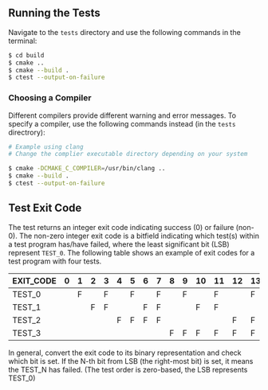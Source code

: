 ## Running the Tests
Navigate to the `tests` directory and use the following commands in the terminal:
```bash
$ cd build
$ cmake ..
$ cmake --build .
$ ctest --output-on-failure
```
### Choosing a Compiler
Different compilers provide different warning and error messages. To specify a compiler, use the following commands instead (in the `tests` directrory):
```bash
# Example using clang
# Change the complier executable directory depending on your system

$ cmake -DCMAKE_C_COMPILER=/usr/bin/clang ..
$ cmake --build .
$ ctest --output-on-failure
```

## Test Exit Code
The test returns an integer exit code indicating success (0) or failure (non-0). The non-zero integer exit code is a bitfield indicating which test(s) within a test program has/have failed, where the least significant bit (LSB) represent `TEST_0`. The following table shows an example of exit codes for a test program with four tests.  

|EXIT_CODE  |0  |1  |2  |3  |4  |5  |6  |7  |8  |9  |10 |11 |12 |13 |14 |15 |
|-----------|---|---|---|---|---|---|---|---|---|---|---|---|---|---|---|---|
|TEST_0     |   |F  |   |F  |   |F  |   |F  |   |F  |   |F  |   |F  |   |F  |
|TEST_1     |   |   |F  |F  |   |   |F  |F  |   |   |F  |F  |   |   |F  |F  |
|TEST_2     |   |   |   |   |F  |F  |F  |F  |   |   |   |   |F  |F  |F  |F  |
|TEST_3     |   |   |   |   |   |   |   |   |F  |F  |F  |F  |F  |F  |F  |F  |

In general, convert the exit code to its binary representation and check which bit is set. If the N-th bit from LSB (the right-most bit) is set, it means the TEST_N has failed. (The test order is zero-based, the LSB represents TEST_0)